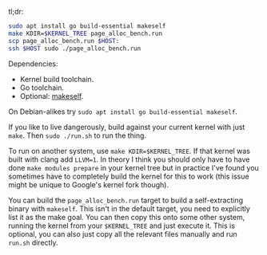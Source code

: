 tl;dr:

```sh
sudo apt install go build-essential makeself
make KDIR=$KERNEL_TREE page_alloc_bench.run
scp page_alloc_bench.run $HOST:
ssh $HOST sudo ./page_alloc_bench.run
```

Dependencies:

 - Kernel build toolchain.
 - Go toolchain.
 - Optional: [makeself](http://makeself.io).

On Debian-alikes try `sudo apt install go build-essential makeself`.

If you like to live dangerously, build against your current kernel with just
`make`. Then `sudo ./run.sh` to run the thing.

To run on another system, use `make KDIR=$KERNEL_TREE`. If that kernel was built
with clang add `LLVM=1`. In theory I think you should only have to have done
`make modules prepare` in your kernel tree but in practice I've found you
sometimes have to completely build the kernel for this to work (this issue might
be unique to Google's kernel fork though).

You can build the `page_alloc_bench.run` target to build a self-extracting
binary with `makeself`. This isn't in the default target, you need to explicitly
list it as the make goal. You can then copy this onto some other system, running
the kernel from your `$KERNEL_TREE` and just execute it. This is optional, you
can also just copy all the relevant files manually and run `run.sh` directly.